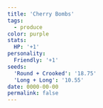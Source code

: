 ```yaml
---
title: 'Cherry Bombs'
tags:
  - produce
color: purple
stats:
  HP: '+1'
personality:
  Friendly: '+1'
seeds:
  'Round + Crooked': '18.75'
  'Long + Long': '10.55'
date: 0000-00-00
permalink: false
---
```

